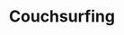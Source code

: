 ---
blog: http://blog.couchsurfing.com/
facebook: https://facebook.com/couchsurfing
instagram: https://instagram.com/couchsurfing
linkedin: https://linkedin.com/company/couchsurfing
logohandle: couchsurfing
sort: couchsurfing
title: Couchsurfing
twitter: https://x.com/couchsurfing
website: https://www.couchsurfing.com/
---